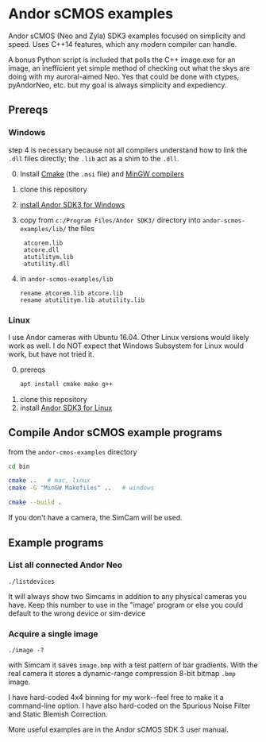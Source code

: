 # Andor sCMOS examples
Andor sCMOS (Neo and Zyla) SDK3 examples focused on simplicity and speed.
Uses C++14 features, which any modern compiler can handle.

A bonus Python script is included that polls the C++ image.exe for an image, an inefficient yet simple method of checking out what the skys are doing with my auroral-aimed Neo.
Yes that could be done with ctypes, pyAndorNeo, etc. but my goal is always simplicity and expediency.

## Prereqs

### Windows
step 4 is necessary because not all compilers understand how to link the `.dll` files directly; the `.lib` act as a shim to the `.dll`.

0. Install [Cmake](https://cmake.org/download/) (the `.msi` file) and [MinGW compilers](https://www.scivision.dev/windows-gcc-gfortran-cmake-make-install/)
1. clone this repository
2. [install Andor SDK3 for Windows](https://www.scivision.dev/andor-neo-windows-sdk3-install/)
3. copy from `c:/Program Files/Andor SDK3/` directory into `andor-scmos-examples/lib/` the files

        atcorem.lib
        atcore.dll
        atutilitym.lib
        atutility.dll
4. in `andor-scmos-examples/lib`
   ```posh
   rename atcorem.lib atcore.lib
   rename atutilitym.lib atutility.lib
   ```

### Linux
I use Andor cameras with Ubuntu 16.04. 
Other Linux versions would likely work as well.
I do NOT expect that Windows Subsystem for Linux would work, but have not tried it.

0. prereqs
   ```sh
   apt install cmake make g++
   ```
1. clone this repository
2. install [Andor SDK3 for Linux](https://www.scivision.dev/andor-neo-linux-sdk3-install/)

   
## Compile Andor sCMOS example programs

from the `andor-cmos-examples` directory

```sh
cd bin

cmake ..   # mac, linux
cmake -G "MinGW Makefiles" ..   # windows

cmake --build .
```

If you don't have a camera, the SimCam will be used.

## Example programs

### List all connected Andor Neo

    ./listdevices

It will always show two Simcams in addition to any physical cameras you have.
Keep this number to use in the "image' program or else you could default to the wrong device or sim-device

### Acquire a single image

    ./image -?

with Simcam it saves `image.bmp` with a test pattern of bar gradients.
With the real camera it stores a dynamic-range compression 8-bit bitmap `.bmp` image.

I have hard-coded 4x4 binning for my work--feel free to make it a command-line option. 
I have also hard-coded on the Spurious Noise Filter and Static Blemish Correction.

More useful examples are in the Andor sCMOS SDK 3 user manual.
